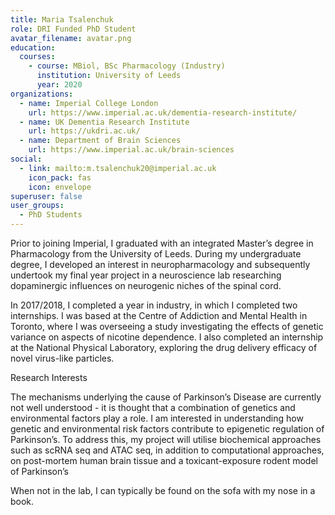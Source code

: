 ```yaml
---
title: Maria Tsalenchuk
role: DRI Funded PhD Student
avatar_filename: avatar.png
education:
  courses:
    - course: MBiol, BSc Pharmacology (Industry)
      institution: University of Leeds
      year: 2020
organizations:
  - name: Imperial College London
    url: https://www.imperial.ac.uk/dementia-research-institute/
  - name: UK Dementia Research Institute
    url: https://ukdri.ac.uk/
  - name: Department of Brain Sciences
    url: https://www.imperial.ac.uk/brain-sciences
social:
  - link: mailto:m.tsalenchuk20@imperial.ac.uk
    icon_pack: fas
    icon: envelope 
superuser: false
user_groups:
  - PhD Students
---
```

Prior to joining Imperial, I graduated with an integrated Master’s degree in Pharmacology from the University of Leeds. During my undergraduate degree, I developed an interest in neuropharmacology and subsequently undertook my final year project in a neuroscience lab researching dopaminergic influences on neurogenic niches of the spinal cord.

In 2017/2018, I completed a year in industry, in which I completed two internships. I was based at the Centre of Addiction and Mental Health in Toronto, where I was overseeing a study investigating the effects of genetic variance on aspects of nicotine dependence. I also completed an internship at the National Physical Laboratory, exploring the drug delivery efficacy of novel virus-like particles.


Research Interests

The mechanisms underlying the cause of Parkinson’s Disease are currently not well understood - it is thought that a combination of genetics and environmental factors play a role. I am interested in understanding how genetic and environmental risk factors contribute to epigenetic regulation of Parkinson’s. To address this, my project will utilise biochemical approaches such as scRNA seq and ATAC seq, in addition to computational approaches, on post-mortem human brain tissue and a toxicant-exposure rodent model of Parkinson’s


When not in the lab, I can typically be found on the sofa with my nose in a book.
